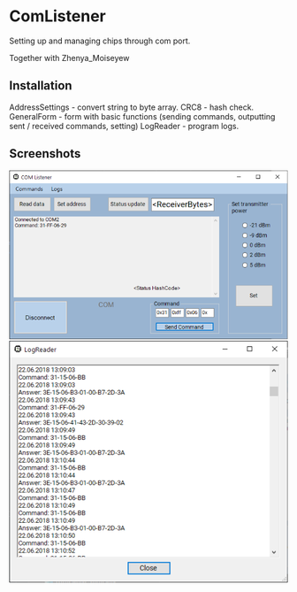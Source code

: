 # ComListener

Setting up and managing chips through com port.

Together with Zhenya_Moiseyew

## Installation

AddressSettings - convert string to byte array.
CRC8 - hash check.
GeneralForm - form with basic functions (sending commands, outputting sent / received commands, setting)
LogReader - program logs.
## Screenshots
![GeneralForm](https://github.com/Vex788/ComListener/blob/master/scrn2.png)
![LogReader](https://github.com/Vex788/ComListener/blob/master/scrn1.png)
